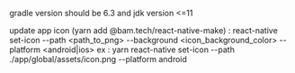 gradle version should be 6.3 and jdk version <=11



update app icon (yarn add @bam.tech/react-native-make) : react-native set-icon
--path <path_to_png> --background <icon_background_color> --platform
<android|ios>
ex : yarn react-native set-icon --path ./app/global/assets/icon.png --platform android